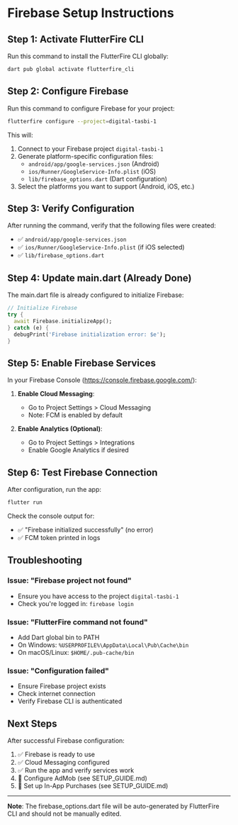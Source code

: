 # Firebase Setup Instructions

## Step 1: Activate FlutterFire CLI

Run this command to install the FlutterFire CLI globally:

```bash
dart pub global activate flutterfire_cli
```

## Step 2: Configure Firebase

Run this command to configure Firebase for your project:

```bash
flutterfire configure --project=digital-tasbi-1
```

This will:
1. Connect to your Firebase project `digital-tasbi-1`
2. Generate platform-specific configuration files:
   - `android/app/google-services.json` (Android)
   - `ios/Runner/GoogleService-Info.plist` (iOS)
   - `lib/firebase_options.dart` (Dart configuration)
3. Select the platforms you want to support (Android, iOS, etc.)

## Step 3: Verify Configuration

After running the command, verify that the following files were created:

- ✅ `android/app/google-services.json`
- ✅ `ios/Runner/GoogleService-Info.plist` (if iOS selected)
- ✅ `lib/firebase_options.dart`

## Step 4: Update main.dart (Already Done)

The main.dart file is already configured to initialize Firebase:

```dart
// Initialize Firebase
try {
  await Firebase.initializeApp();
} catch (e) {
  debugPrint('Firebase initialization error: $e');
}
```

## Step 5: Enable Firebase Services

In your Firebase Console (https://console.firebase.google.com/):

1. **Enable Cloud Messaging**:
   - Go to Project Settings > Cloud Messaging
   - Note: FCM is enabled by default

2. **Enable Analytics (Optional)**:
   - Go to Project Settings > Integrations
   - Enable Google Analytics if desired

## Step 6: Test Firebase Connection

After configuration, run the app:

```bash
flutter run
```

Check the console output for:
- ✅ "Firebase initialized successfully" (no error)
- ✅ FCM token printed in logs

## Troubleshooting

### Issue: "Firebase project not found"
- Ensure you have access to the project `digital-tasbi-1`
- Check you're logged in: `firebase login`

### Issue: "FlutterFire command not found"
- Add Dart global bin to PATH
- On Windows: `%USERPROFILE%\AppData\Local\Pub\Cache\bin`
- On macOS/Linux: `$HOME/.pub-cache/bin`

### Issue: "Configuration failed"
- Ensure Firebase project exists
- Check internet connection
- Verify Firebase CLI is authenticated

## Next Steps

After successful Firebase configuration:

1. ✅ Firebase is ready to use
2. ✅ Cloud Messaging configured
3. ✅ Run the app and verify services work
4. 🔄 Configure AdMob (see SETUP_GUIDE.md)
5. 🔄 Set up In-App Purchases (see SETUP_GUIDE.md)

---

**Note**: The firebase_options.dart file will be auto-generated by FlutterFire CLI and should not be manually edited.
